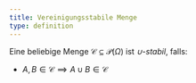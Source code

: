 ```yaml
---
title: Vereinigungsstabile Menge
type: definition
---
```


Eine beliebige Menge $\mathcal{C} \subseteq \mathcal{P}(\Omega)$ ist *$\cup$-stabil*, falls:
- $A, B \in \mathcal{C} \implies A \cup B \in \mathcal{C}$